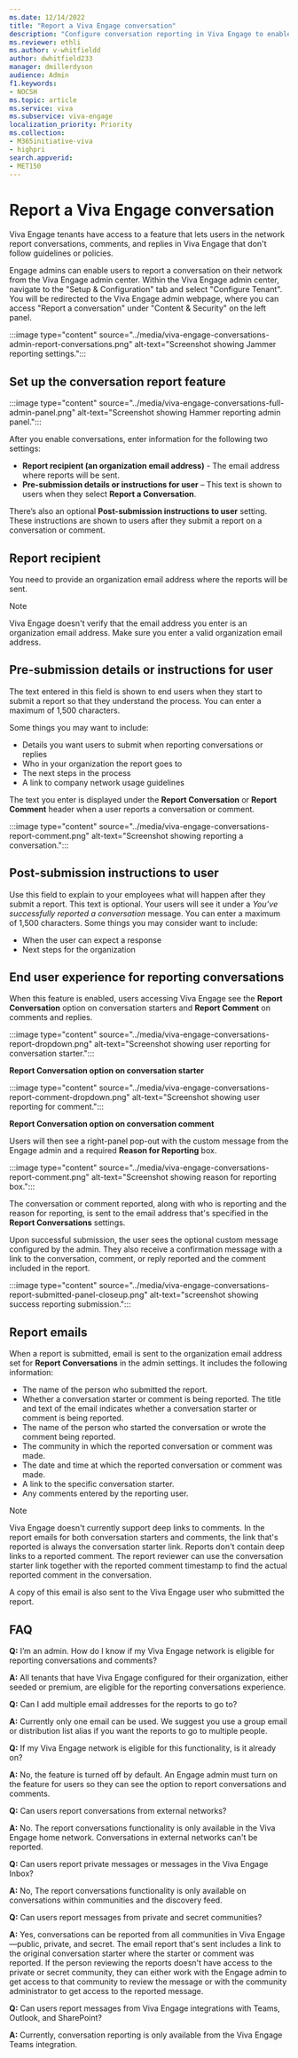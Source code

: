 ```yaml
---
ms.date: 12/14/2022
title: "Report a Viva Engage conversation"
description: "Configure conversation reporting in Viva Engage to enable people to report conversation starter posts and comments that don't follow guidelines or policies."
ms.reviewer: ethli
ms.author: v-whitfieldd
author: dwhitfield233
manager: dmillerdyson
audience: Admin
f1.keywords:
- NOCSH
ms.topic: article
ms.service: viva
ms.subservice: viva-engage
localization_priority: Priority
ms.collection:  
- M365initiative-viva
- highpri
search.appverid:
- MET150
---
```


# Report a Viva Engage conversation

Viva Engage tenants have access to a feature that lets users in the network report conversations, comments, and replies in Viva Engage that don't follow guidelines or policies.

Engage admins can enable users to report a conversation on their network from the Viva Engage admin center. Within the Viva Engage admin center, navigate to the "Setup & Configuration" tab and select "Configure Tenant". You will be redirected to the Viva Engage admin webpage, where you can access "Report a conversation" under "Content & Security" on the left panel.

:::image type="content" source="../media/viva-engage-conversations-admin-report-conversations.png" alt-text="Screenshot showing Jammer reporting settings.":::

## Set up the conversation report feature

:::image type="content" source="../media/viva-engage-conversations-full-admin-panel.png" alt-text="Screenshot showing Hammer reporting admin panel.":::

After you enable conversations, enter information for the following two settings:

- **Report recipient (an organization email address)** - The email address where reports will be sent.
- **Pre-submission details or instructions for user** – This text is shown to users when they select **Report a Conversation**.

There’s also an optional **Post-submission instructions to user** setting. These instructions are shown to users after they submit a report on a conversation or comment.

## Report recipient

You need to provide an organization email address where the reports will be sent.

> [!NOTE]
> Viva Engage doesn't verify that the email address you enter is an organization email address. Make sure you enter a valid organization email address.

## Pre-submission details or instructions for user

The text entered in this field is shown to end users when they start to submit a report so that they understand the process. You can enter a maximum of 1,500 characters.

Some things you may want to include:

- Details you want users to submit when reporting conversations or replies
- Who in your organization the report goes to
- The next steps in the process
- A link to company network usage guidelines

The text you enter is displayed under the **Report Conversation** or **Report Comment** header when a user reports a conversation or comment. 

:::image type="content" source="../media/viva-engage-conversations-report-comment.png" alt-text="Screenshot showing reporting a conversation.":::

## Post-submission instructions to user

Use this field to explain to your employees what will happen after they submit a report. This text is optional. Your users will see it under a *You’ve successfully reported a conversation* message. You can enter a maximum of 1,500 characters. Some things you may consider want to include:

- When the user can expect a response
- Next steps for the organization 

## End user experience for reporting conversations

When this feature is enabled, users accessing Viva Engage see the **Report Conversation** option on conversation starters and **Report Comment** on comments and replies.

:::image type="content" source="../media/viva-engage-conversations-report-dropdown.png" alt-text="Screenshot showing user reporting for conversation starter.":::

**Report Conversation option on conversation starter**

:::image type="content" source="../media/viva-engage-conversations-report-comment-dropdown.png" alt-text="Screenshot showing user reporting for comment.":::

**Report Conversation option on conversation comment**

Users will then see a right-panel pop-out with the custom message from the Engage admin and a required **Reason for Reporting** box.

:::image type="content" source="../media/viva-engage-conversations-report-comment.png" alt-text="Screenshot showing reason for reporting box.":::

The conversation or comment reported, along with who is reporting and the reason for reporting, is sent to the email address that's specified in the **Report Conversations** settings.

Upon successful submission, the user sees the optional custom message configured by the admin. They also receive a confirmation message with a link to the conversation, comment, or reply reported and the comment included in the report.

:::image type="content" source="../media/viva-engage-conversations-report-submitted-panel-closeup.png" alt-text="screenshot showing success reporting submission.":::

## Report emails

When a report is submitted, email is sent to the organization email address set for **Report Conversations** in the admin settings. It includes the following information:

- The name of the person who submitted the report.
- Whether a conversation starter or comment is being reported. The title and text of the email indicates whether a conversation starter or comment is being reported.
- The name of the person who started the conversation or wrote the comment being reported.
- The community in which the reported conversation or comment was made.
- The date and time at which the reported conversation or comment was made.
- A link to the specific conversation starter.
- Any comments entered by the reporting user.

> [!NOTE]
> Viva Engage doesn't currently support deep links to comments. In the report emails for both conversation starters and comments, the link that's reported is always the conversation starter link. Reports don't contain deep links to a reported comment. The report reviewer can use the conversation starter link together with the reported comment timestamp to find the actual reported comment in the conversation.

A copy of this email is also sent to the Viva Engage user who submitted the report.

## FAQ

**Q:** I’m an admin. How do I know if my Viva Engage network is eligible for reporting conversations and comments?

**A:** All tenants that have Viva Engage configured for their organization, either seeded or premium, are eligible for the reporting conversations experience.

**Q:** Can I add multiple email addresses for the reports to go to?

**A:** Currently only one email can be used. We suggest you use a group email or distribution list alias if you want the reports to go to multiple people.

**Q:** If my Viva Engage network is eligible for this functionality, is it already on?

**A:** No, the feature is turned off by default. An Engage admin must turn on the feature for users so they can see the option to report conversations and comments.

**Q:** Can users report conversations from external networks?

**A:** No. The report conversations functionality is only available in the Viva Engage home network. Conversations in external networks can't be reported.

**Q:** Can users report private messages or messages in the Viva Engage Inbox?

**A:** No, The report conversations functionality is only available on conversations within communities and the discovery feed.

**Q:** Can users report messages from private and secret communities?

**A:** Yes, conversations can be reported from all communities in Viva Engage—public, private, and secret. The email report that's sent includes a link to the original conversation starter where the starter or comment was reported. If the person reviewing the reports doesn't have access to the private or secret community, they can either work with the Engage admin to get access to that community to review the message or with the community administrator to get access to the reported message.

**Q:** Can users report messages from Viva Engage integrations with Teams, Outlook, and SharePoint?

**A:** Currently, conversation reporting is only available from the Viva Engage Teams integration.
